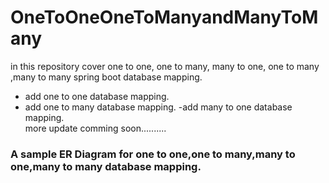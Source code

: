 # OneToOneOneToManyandManyToMany
in this repository cover one to one, one to many, many to one, one to many ,many to many spring boot database mapping.
- add one to one database mapping.
- add one to many database mapping.
-add many to one database mapping.<br/>
more update comming soon..........

### A sample ER Diagram for <b>one to one</b>,<b>one to many</b>,<b>many to one</b>,<b>many to many</b> database mapping.<br/>
